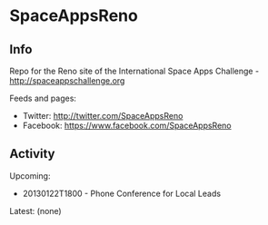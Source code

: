 SpaceAppsReno
=============

Info
-------------
Repo for the Reno site of the International Space Apps Challenge - http://spaceappschallenge.org

Feeds and pages:
* Twitter: http://twitter.com/SpaceAppsReno
* Facebook: https://www.facebook.com/SpaceAppsReno

Activity
-------------

Upcoming:
* 20130122T1800 - Phone Conference for Local Leads

Latest:
(none)
